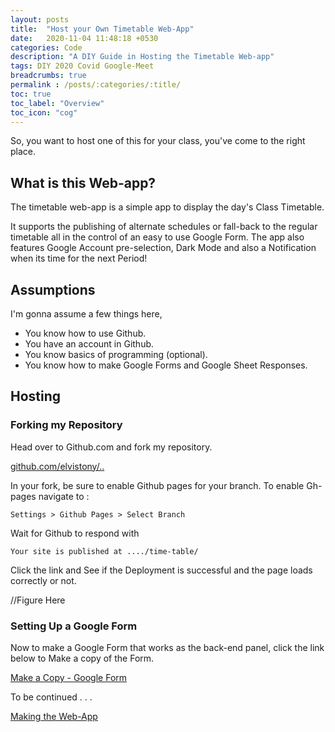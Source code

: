 ```yaml
---
layout: posts
title:  "Host your Own Timetable Web-App"
date:   2020-11-04 11:48:18 +0530
categories: Code
description: "A DIY Guide in Hosting the Timetable Web-app"
tags: DIY 2020 Covid Google-Meet
breadcrumbs: true
permalink : /posts/:categories/:title/
toc: true
toc_label: "Overview"
toc_icon: "cog"
---
```


So, you want to host one of this for your class, you've come to the right place.

## What is this Web-app?

The timetable web-app is a simple app to display the day's Class Timetable.

It supports the publishing of alternate schedules or fall-back to the regular timetable all in the control of an easy to use Google Form. The app also features Google Account pre-selection, Dark Mode and also a Notification when its time for the next Period!

## Assumptions
I'm gonna assume a few things here,
 - You know how to use Github.
 - You have an account in Github.
 - You know basics of programming (optional).
 - You know how to make Google Forms and Google Sheet Responses.

## Hosting

### Forking my Repository
Head over to Github.com and fork my repository.

<a href="https://github.com/elvistony/time-table" target="_blank" class="btn btn--warning">github.com/elvistony/..</a>

In your fork, be sure to enable Github pages for your branch. To enable Gh-pages navigate to :

`Settings > Github Pages > Select Branch`

Wait for Github to respond with 

`Your site is published at ..../time-table/`

Click the link and See if the Deployment is successful and the page loads correctly or not.

//Figure Here

### Setting Up a Google Form
Now to make a Google Form that works as the back-end panel, click the link below to Make a copy of the Form.

<a class="btn btn--warning" href="https://docs.google.com/forms/d/1S983Y_j3rZiZQHmnsZL7a2FrJQb0cj0zCVBQNTbx_Cs/copy" target="_blank">Make a Copy - Google Form</a>


To be continued . . .






<div class="text-right">
    <a href="https://elvistony.github.io/code/" target="_blank" class="btn--warning btn">Making the Web-App</a>
</div>

